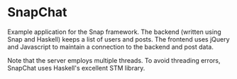 # SnapChat

Example application for the Snap framework. The backend (written using Snap and Haskell) keeps a list of users and posts. The frontend uses jQuery and Javascript to maintain a
connection to the backend and post data.

Note that the server employs multiple threads. To avoid threading errors, SnapChat uses Haskell\'s excellent STM library.  
